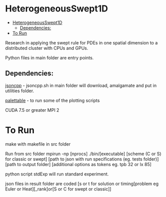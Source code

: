 # HeterogeneousSwept1D

<!-- TOC -->

- [HeterogeneousSwept1D](#heterogeneousswept1d)
    - [Dependencies:](#dependencies)
- [To Run](#to-run)

<!-- /TOC -->

Research in applying the swept rule for PDEs in one spatial dimension to a distributed cluster with CPUs and GPUs.

Python files in main folder are entry points.

## Dependencies:

[jsoncpp](https://github.com/open-source-parsers/jsoncpp) - jsoncpp.sh in main folder will download, amalgamate and put in utilities folder.

[palettable](http://www.palettable.io) - to run some of the plotting scripts

CUDA 7.5 or greater
MPI 2

# To Run

make with makefile in src folder

Run from src folder 
mpirun -np [nprocs] ./bin/[executable] [scheme (C or S) for classic or swept] [path to json with run specifications (eg. tests folder)] [path to output folder] [additional options as tokens eg. tpb 32 or lx 85]

python script stdExp will run standard experiment.

json files in result folder are coded [s or t for solution or timing[problem eg Euler or Heat][_rank]or[S or C for swept or classic]]